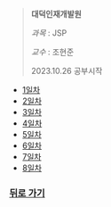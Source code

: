 > **대덕인재개발원** 
> 
> *과목* : JSP
>
> *교수* : 조현준
> 
> 2023.10.26 공부시작

* [1일차](day01.md)
* [2일차](day02.md)
* [3일차](day03.md)
* [4일차](day04.md)
* [5일차](day05.md)
* [6일차](day06.md)
* [7일차](day07.md)
* [8일차](day08.md)


### [뒤로 가기](./../../../..)
